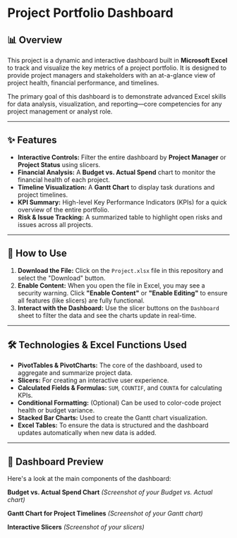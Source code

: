 # Project Portfolio Dashboard

## 📊 Overview

This project is a dynamic and interactive dashboard built in **Microsoft Excel** to track and visualize the key metrics of a project portfolio. It is designed to provide project managers and stakeholders with an at-a-glance view of project health, financial performance, and timelines.

The primary goal of this dashboard is to demonstrate advanced Excel skills for data analysis, visualization, and reporting—core competencies for any project management or analyst role.

---

## ✨ Features

* **Interactive Controls:** Filter the entire dashboard by **Project Manager** or **Project Status** using slicers.
* **Financial Analysis:** A **Budget vs. Actual Spend** chart to monitor the financial health of each project.
* **Timeline Visualization:** A **Gantt Chart** to display task durations and project timelines.
* **KPI Summary:** High-level Key Performance Indicators (KPIs) for a quick overview of the entire portfolio.
* **Risk & Issue Tracking:** A summarized table to highlight open risks and issues across all projects.

---

## 🚀 How to Use

1.  **Download the File:** Click on the `Project.xlsx` file in this repository and select the "Download" button.
2.  **Enable Content:** When you open the file in Excel, you may see a security warning. Click **"Enable Content"** or **"Enable Editing"** to ensure all features (like slicers) are fully functional.
3.  **Interact with the Dashboard:** Use the slicer buttons on the `Dashboard` sheet to filter the data and see the charts update in real-time.

---

## 🛠️ Technologies & Excel Functions Used

* **PivotTables & PivotCharts:** The core of the dashboard, used to aggregate and summarize project data.
* **Slicers:** For creating an interactive user experience.
* **Calculated Fields & Formulas:** `SUM`, `COUNTIF`, and `COUNTA` for calculating KPIs.
* **Conditional Formatting:** (Optional) Can be used to color-code project health or budget variance.
* **Stacked Bar Charts:** Used to create the Gantt chart visualization.
* **Excel Tables:** To ensure the data is structured and the dashboard updates automatically when new data is added.

---

## 📸 Dashboard Preview

Here's a look at the main components of the dashboard:

**Budget vs. Actual Spend Chart**
*(Screenshot of your Budget vs. Actual chart)*

**Gantt Chart for Project Timelines**
*(Screenshot of your Gantt chart)*

**Interactive Slicers**
*(Screenshot of your slicers)*
